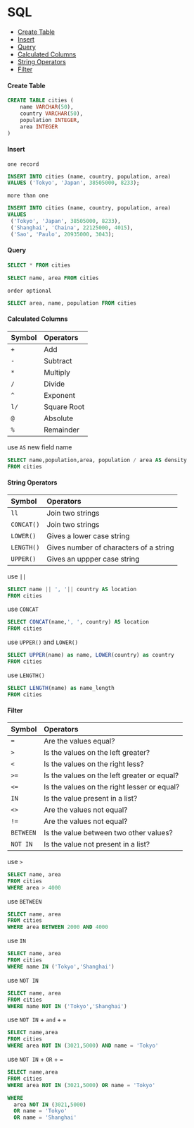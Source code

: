 # SQL

- [Create Table](#create_table)
- [Insert](#insert)
- [Query](#query)
- [Calculated Columns](#calculated_columns)
- [String Operators](#string_operator)
- [Filter](#filter)

#### <a name="create_table"></a>Create Table

```sql
CREATE TABLE cities (
    name VARCHAR(50),
    country VARCHAR(50),
    population INTEGER,
    area INTEGER
)
```

#### <a name="insert"></a>Insert

`one record`

```sql
INSERT INTO cities (name, country, population, area)
VALUES ('Tokyo', 'Japan', 38505000, 8233);
```

`more than one`

```sql
INSERT INTO cities (name, country, population, area)
VALUES
 ('Tokyo', 'Japan', 38505000, 8233),
 ('Shanghai', 'Chaina', 22125000, 4015),
 ('Sao', 'Paulo', 20935000, 3043);
```

#### <a name="query"></a>Query

```sql
SELECT * FROM cities
```

```sql
SELECT name, area FROM cities
```

`order optional`

```sql
SELECT area, name, population FROM cities
```

#### <a name="calculated_columns"></a>Calculated Columns

| Symbol | Operators   |
| :----- | :---------- |
| `+`    | Add         |
| `-`    | Subtract    |
| `*`    | Multiply    |
| `/`    | Divide      |
| `^`    | Exponent    |
| `l/`   | Square Root |
| `@`    | Absolute    |
| `%`    | Remainder   |

use `AS` new field name

```sql
SELECT name,population,area, population / area AS density
FROM cities
```

#### <a name="string_operator"></a>String Operators

| Symbol     | Operators                              |
| :--------- | :------------------------------------- |
| `ll`       | Join two strings                       |
| `CONCAT()` | Join two strings                       |
| `LOWER()`  | Gives a lower case string              |
| `LENGTH()` | Gives number of characters of a string |
| `UPPER()`  | Gives an uppper case string            |

use `||`

```sql
SELECT name || ', '|| country AS location
FROM cities

```

use `CONCAT`

```sql
SELECT CONCAT(name,', ', country) AS location
FROM cities

```

use `UPPER()` and `LOWER()`

```sql
SELECT UPPER(name) as name, LOWER(country) as country
FROM cities

```

use `LENGTH()`

```sql
SELECT LENGTH(name) as name_length
FROM cities

```

#### <a name="filter"></a>Filter

| Symbol    | Operators                                   |
| :-------- | :------------------------------------------ |
| `=`       | Are the values equal?                       |
| `>`       | Is the values on the left greater?          |
| `<`       | Is the values on the right less?            |
| `>=`      | Is the values on the left greater or equal? |
| `<=`      | Is the values on the right lesser or equal? |
| `IN`      | Is the value present in a list?             |
| `<>`      | Are the values not equal?                   |
| `!=`      | Are the values not equal?                   |
| `BETWEEN` | Is the value between two other values?      |
| `NOT IN`  | Is the value not present in a list?         |

use `>`

```sql
SELECT name, area
FROM cities
WHERE area > 4000
```

use `BETWEEN`

```sql
SELECT name, area
FROM cities
WHERE area BETWEEN 2000 AND 4000
```

use `IN`

```sql
SELECT name, area
FROM cities
WHERE name IN ('Tokyo','Shanghai')
```

use `NOT IN`

```sql
SELECT name, area
FROM cities
WHERE name NOT IN ('Tokyo','Shanghai')
```

use `NOT IN` + `and` + `=`

```sql
SELECT name,area
FROM cities
WHERE area NOT IN (3021,5000) AND name = 'Tokyo'
```

use `NOT IN` + `OR` + `=`

```sql
SELECT name,area
FROM cities
WHERE area NOT IN (3021,5000) OR name = 'Tokyo'
```

```sql
WHERE
  area NOT IN (3021,5000)
  OR name = 'Tokyo'
  OR name = 'Shanghai'
```
